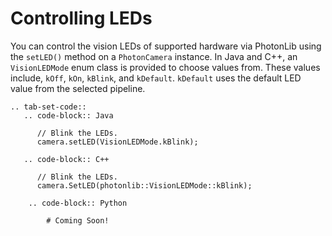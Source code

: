 # Controlling LEDs

You can control the vision LEDs of supported hardware via PhotonLib using the `setLED()` method on a `PhotonCamera` instance. In Java and C++, an `VisionLEDMode` enum class is provided to choose values from. These values include, `kOff`, `kOn`, `kBlink`, and `kDefault`. `kDefault` uses the default LED value from the selected pipeline.

```{eval-rst}
.. tab-set-code::
   .. code-block:: Java

      // Blink the LEDs.
      camera.setLED(VisionLEDMode.kBlink);

   .. code-block:: C++

      // Blink the LEDs.
      camera.SetLED(photonlib::VisionLEDMode::kBlink);

    .. code-block:: Python

        # Coming Soon!
```
